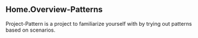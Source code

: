 ## Home.Overview-Patterns

Project-Pattern is a project to familiarize yourself with by trying out patterns based on scenarios.
